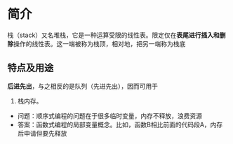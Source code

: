 # 简介
栈（stack）又名堆栈，它是一种运算受限的线性表。限定仅在**表尾进行插入和删除**操作的线性表。这一端被称为栈顶，相对地，把另一端称为栈底
## 特点及用途
**后进先出**，与之相反的是队列（先进先出），因而可用于
1. 栈内存。
+ 问题：顺序式编程的问题在于很多临时变量，内存不释放，浪费资源
+ 答案：函数式编程的局部变量概念。比如，函数B相比前面的代码段A，内存后申请但要先释放
